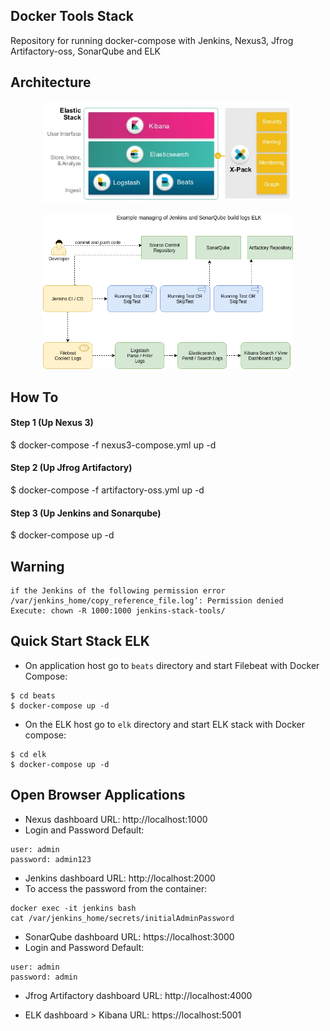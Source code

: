 ## Docker Tools Stack
Repository for running docker-compose with Jenkins, Nexus3, Jfrog Artifactory-oss, SonarQube and ELK

## Architecture
<p align="center">
  <img src="./images/elastic-products.PNG" alt="Elastic products" style="width: 400px;"/>
</p>

<p align="center">
  <img src="./images/docker-ci-tools.png" alt="Docker Stack" style="width: 400px;"/>
</p>

## How To

#### Step 1 (Up Nexus 3)

$ docker-compose -f nexus3-compose.yml up -d

#### Step 2 (Up Jfrog Artifactory)

$ docker-compose -f artifactory-oss.yml up -d

#### Step 3 (Up Jenkins and Sonarqube)

$ docker-compose up -d

## Warning
```
if the Jenkins of the following permission error
/var/jenkins_home/copy_reference_file.log’: Permission denied 
Execute: chown -R 1000:1000 jenkins-stack-tools/
````

## Quick Start Stack ELK

- On application host go to `beats` directory and start Filebeat with Docker Compose:
````
$ cd beats
$ docker-compose up -d
````

- On the ELK host go to `elk` directory and start ELK stack with Docker compose:
```
$ cd elk
$ docker-compose up -d
````

## Open Browser Applications

- Nexus dashboard URL: http://localhost:1000
- Login and Password Default: 
```
user: admin
password: admin123
```

- Jenkins dashboard URL: http://localhost:2000
- To access the password from the container:
```
docker exec -it jenkins bash
cat /var/jenkins_home/secrets/initialAdminPassword
```

- SonarQube dashboard URL: https://localhost:3000
- Login and Password Default: 
```
user: admin
password: admin
````

- Jfrog Artifactory dashboard URL: http://localhost:4000

- ELK dashboard > Kibana URL: https://localhost:5001